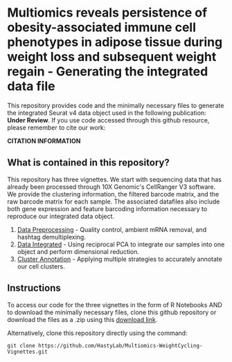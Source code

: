 # Multiomics reveals persistence of obesity-associated immune cell phenotypes in adipose tissue during weight loss and subsequent weight regain - Generating the integrated data file
This repository provides code and the minimally necessary files to generate the integrated Seurat v4 data object used in the following publication: **Under Review**. If you use code accessed through this github resource, please remember to cite our work:

**CITATION INFORMATION**

## What is contained in this repository?
This repository has three vignettes. We start with sequencing data that has already been processed through 10X Genomic's CellRanger V3 software. We provide the clustering information, the filtered barcode matrix, and the raw barcode matrix for each sample. The associated datafiles also include both gene expression and feature barcoding information necessary to reproduce our integrated data object.

1) <a href="https://github.com/HastyLab/Multiomics-WeightCycling-Vignettes/tree/main/1_Preprocessing_Vignette">Data Preprocessing</a> - Quality control, ambient mRNA removal, and hashtag demultiplexing.
2) <a href="https://github.com/HastyLab/Multiomics-WeightCycling-Vignettes/tree/main/2_DataIntegration_Vignette">Data Integrated</a> - Using reciprocal PCA to integrate our samples into one object and perform dimensional reduction.
3) <a href="https://github.com/HastyLab/Multiomics-WeightCycling-Vignettes/tree/main/3_CellAnnotation_Vignette">Cluster Annotation</a> - Applying multiple strategies to accurately annotate our cell clusters.

## Instructions 
To access our code for the three vignettes in the form of R Notebooks AND to download the minimally necessary files, clone this github repository or download the files as a .zip using this <a href="https://github.com/HastyLab/Multiomics-WeightCycling-Vignettes/archive/refs/heads/main.zip">download link</a>.

Alternatively, clone this repository directly using the command:
```
git clone https://github.com/HastyLab/Multiomics-WeightCycling-Vignettes.git
```
